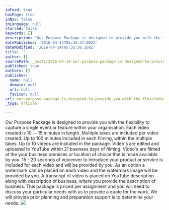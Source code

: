 ```yaml
---
inFeed: true
hasPage: true
inNav: false
inLanguage: null
starred: false
keywords: []
description: "Our Purpose Package is designed to provide you with the flexibility to capture a single event or feature within your organisation. Each video created is 10 – 15 minutes in length. Multiple takes are included per video created. Up to 100 minutes included in each filming, within the multiple takes. Up to 10 videos are included in the package. Video’s are edited and uploaded to YouTube within 21 business days of \n\nfilming. Video’s are filmed at the your business premises or location of \n\nchoice that is made available by you. \_15 - 20 seconds of voiceover to introduce your product or service \n\nis included for each video and will be provided by you. As an option a watermark can be placed on each video and the watermark image will be \n\nprovided by you. A transcript of video is placed on YouTube description along with \n\ndescription of business, where you provide the description of business. This package is priced per assignment and you will need to discuss your particular needs with us to provide a quote for the work. We will provide prior planning and preparation support is to determine your needs."
datePublished: '2016-04-14T05:32:37.062Z'
dateModified: '2016-04-14T05:32:36.168Z'
title: ''
author: []
sourcePath: _posts/2016-04-14-our-purpose-package-is-designed-to-provide-you-with-the-flex.md
published: true
authors: []
publisher:
  name: null
  domain: null
  url: null
  favicon: null
url: our-purpose-package-is-designed-to-provide-you-with-the-flex/index.html
_type: Article

---
```

Our Purpose Package is designed to provide you with the flexibility to capture a single event or feature within your organisation. Each video created is 10 -- 15 minutes in length. Multiple takes are included per video created. Up to 100 minutes included in each filming, within the multiple takes. Up to 10 videos are included in the package. Video's are edited and uploaded to YouTube within 21 business days of 
filming. Video's are filmed at the your business premises or location of 
choice that is made available by you.  15 - 20 seconds of voiceover to introduce your product or service 
is included for each video and will be provided by you. As an option a watermark can be placed on each video and the watermark image will be 
provided by you. A transcript of video is placed on YouTube description along with 
description of business, where you provide the description of business. This package is priced per assignment and you will need to discuss your particular needs with us to provide a quote for the work. We will provide prior planning and preparation support is to determine your needs.
![](https://the-grid-user-content.s3-us-west-2.amazonaws.com/752bb89a-1283-44a8-aa82-34c5b71b1986.jpg)